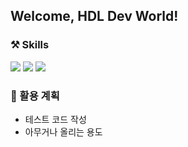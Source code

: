 ## Welcome, HDL Dev World!

### ⚒️ Skills
<img src="https://img.shields.io/badge/Python-3766AB?style=flat-square&logo=Python&logoColor=white"/> <img src="https://img.shields.io/badge/Streamlit-FF4B4B?style=flat-square&logo=Streamlit&logoColor=white"/> <img src="https://img.shields.io/badge/MariaDB-003545?style=flat-square&logo=MariaDB&logoColor=white"/>


### 📗 활용 계획
- 테스트 코드 작성
- 아무거나 올리는 용도
